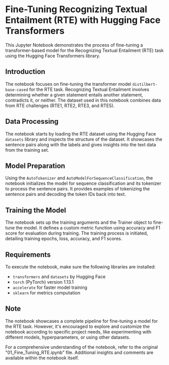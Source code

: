 # Fine-Tuning Recognizing Textual Entailment (RTE) with Hugging Face Transformers

This Jupyter Notebook demonstrates the process of fine-tuning a transformer-based model for the Recognizing Textual Entailment (RTE) task using the Hugging Face Transformers library.

## Introduction

The notebook focuses on fine-tuning the transformer model `distilbert-base-cased` for the RTE task. Recognizing Textual Entailment involves determining whether a given statement entails another statement, contradicts it, or neither. The dataset used in this notebook combines data from RTE challenges (RTE1, RTE2, RTE3, and RTE5).

## Data Processing

The notebook starts by loading the RTE dataset using the Hugging Face `datasets` library and inspects the structure of the dataset. It showcases the sentence pairs along with the labels and gives insights into the text data from the training set.

## Model Preparation

Using the `AutoTokenizer` and `AutoModelForSequenceClassification`, the notebook initializes the model for sequence classification and its tokenizer to process the sentence pairs. It provides examples of tokenizing the sentence pairs and decoding the token IDs back into text.

## Training the Model

The notebook sets up the training arguments and the Trainer object to fine-tune the model. It defines a custom metric function using accuracy and F1 score for evaluation during training. The training process is initiated, detailing training epochs, loss, accuracy, and F1 scores.

## Requirements

To execute the notebook, make sure the following libraries are installed:

- `transformers` and `datasets` by Hugging Face
- `torch` (PyTorch) version 1.13.1
- `accelerate` for faster model training
- `sklearn` for metrics computation

## Note

The notebook showcases a complete pipeline for fine-tuning a model for the RTE task. However, it's encouraged to explore and customize the notebook according to specific project needs, like experimenting with different models, hyperparameters, or using other datasets.

For a comprehensive understanding of the notebook, refer to the original "01_Fine_Tuning_RTE.ipynb" file. Additional insights and comments are available within the notebook itself.
